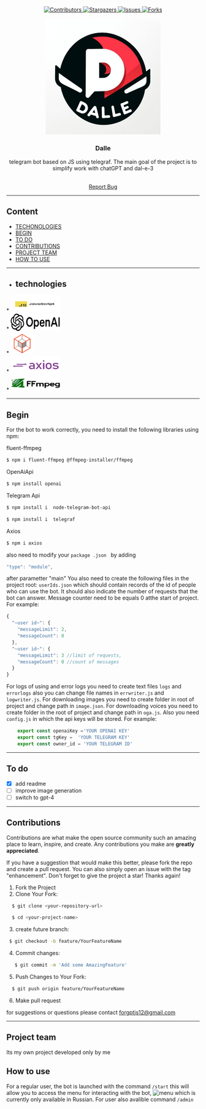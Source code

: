  <a name="readme-top"></a>
  ----
 

<div align="center">
  <a href=" https://github.com/nothing126/openaihub/graphs/contributors">
    <img src="https://img.shields.io/github/contributors/nothing126/openaihub.svg?style=for-the-badge" alt="Contributors">
  </a>
  <a href="https://github.com/nothing126/openaihub/stargazers">
    <img src="https://img.shields.io/github/stars/nothing126/openaihub.svg?style=for-the-badge" alt="Stargazers">
  </a>
  <a href="https://github.com/nothing126/openaihub/issues">
    <img src="https://img.shields.io/github/issues/nothing126/openaihub.svg?style=for-the-badge" alt="Issues">
  </a>
  <a href="https://github.com/nothing126/openaihub/network/members">
    <img src="https://img.shields.io/github/forks/nothing126/openaihub.svg?style=for-the-badge" alt="Forks">
  </a>
</div>

 <!-- PROJECT LOGO -->
<br />
<div align="center">
  <a href="https://github.com/nothing126/openaihub/blob/master/img/dalle.jpg">
    <img src="https://github.com/nothing126/openaihub/blob/master/img/dalle.jpg" alt="Logo" width="300" height="300">
  </a>

  <h3 align="center">Dalle</h3>
  telegram bot based on JS using telegraf. The main goal of the project is to simplify work with chatGPT and dal-e-3 
  <p align="center">
    <br />
    <a href="https://t.me/Nonthing1571">Report Bug</a>
   
  </p>
</div>

 ----

## Content
- [TECHONOLOGIES](#technologies)
- [BEGIN](#Begin)
- [TO DO](#to-do)
- [CONTRIBUTIONS](#contributions)
- [PROJECT TEAM](#project-team )
- [HOW TO USE](#)

 ----

- ## technologies
  
 <div align="flex-start">
* <a href="https://github.com/nodejs">
    <img src="https://github.com/nothing126/openaihub/blob/master/img/js.jpg" alt="axios bage" width="130" height="45">
  </a>
  
  <div align="flex-start">
* <a href="https://github.com/openai/openai-node">
    <img src="https://github.com/nothing126/openaihub/blob/master/img/openai.png" alt="axios bage" width="130" height="45">
  </a>
  
  <div align="flex-start">
* <a href="https://github.com/telegraf/telegraf">
    <img src="https://github.com/nothing126/openaihub/blob/master/img/telegraf1.png" alt="axios bage" width="60" height="60">
  </a>
  
  <div align="flex-start">
* <a href="https://github.com/axios/axios">
    <img src="https://github.com/nothing126/openaihub/blob/master/img/axios.png" alt="axios bage" width="130" height="45">
  </a>
  
  <div align="flex-start">
* <a href="https://github.com/fluent-ffmpeg/node-fluent-ffmpeg">
    <img src="https://github.com/nothing126/openaihub/blob/master/img/ffmpeg.jpg" alt="axios bage" width="130" height="45">
  </a>
   
   ----
   
 ## Begin
 For the bot to work correctly, you need to install the following libraries using npm:
 
 fluent-ffmpeg
 ```sh
 $ npm i fluent-ffmpeg @ffmpeg-installer/ffmpeg
```

OpenAiApi 
```sh
$ npm install openai
```

Telegram Api
```sh
$ npm install i  node-telegram-bot-api
```
```sh
$ npm install i  telegraf
 ```

Axios
```sh
$ npm i axios
```
also need to modify your ```package .json ``` by adding
```javascript
"type": "module",
```
after parametter "main"
You also need to create the following files in the project root:
```userIds.json```
which should contain records of the id of people who can use the bot. It should also indicate the number of requests that the bot can answer. Message counter need to be equals 0 atthe start of project. For example:
```javascript
{
  "~user id~": {
    "messageLimit": 2,
    "messageCount": 0
  },
  "~user id~": {
    "messageLimit": 3 //limit of requests,
    "messageCount": 0 //count of messages
  }
}
```
For logs of using and error logs you need to create text files ```logs``` and ```errorlogs``` also you can change file names in ```errwriter.js``` and ```logwriter.js```.
For downloading images you need to create folder in root of project and change path in ```image.json```.
For downloading voices you need to create folder in the root of project and change path in ```oga.js```.
Also you need ```config.js```  in which the api keys will be stored. For example:
```javascript
    export const openaiKey ='YOUR OPENAI KEY'
    export const tgKey =  'YOUR TELEGRAM KEY'
    export const owner_id = 'YOUR TELEGRAM ID'

```
 ----
## To do
- [x] add readme
- [ ] improve image generation
- [ ] switch to gpt-4

 ----
## Contributions      
Contributions are what make the open source community such an amazing place to learn, inspire, and create. Any contributions you make are **greatly appreciated**.

If you have a suggestion that would make this better, please fork the repo and create a pull request. You can also simply open an issue with the tag "enhancement".
Don't forget to give the project a star! Thanks again!

1. Fork the Project
2. Clone Your Fork:
 ```sh
   $ git clone <your-repository-url>
 ```
 ```sh
   $ cd <your-project-name>
 ```
3. create future branch:
  ```sh
   $ git checkout -b feature/YourFeatureName
  ```
4. Commit changes:
 ```sh
    $ git commit -m 'Add some AmazingFeature'
  ```
5. Push Changes to Your Fork:
 ```sh
   $ git push origin feature/YourFeatureName
  ```
6.   Make pull request

   
for suggestions or questions please contact forgptjs12@gmail.com

 ----
## Project team
Its my own project developed only by me

## How to use
For a regular user, the bot is launched with the command ```/start``` this will allow you to access the menu for interacting with the bot, 
![menu](путь_к_изображению)
which is currently only available in Russian. For user also avalible command ```/admin``` 

[contributors-shield]:https://img.shields.io/github/contributors/nothing126/openaihub.svg?style=for-the-badge
[contributors-url]: https://github.com/nothing126/openaihub/graphs/contributors
[forks-shield]: https://img.shields.io/github/forks/nothing126/openaihub.svg?style=for-the-badge
[forks-url]:https://github.com/nothing126/openaihub/network/members
[stars-shield]: https://img.shields.io/github/stars/nothing126/openaihub.svg?style=for-the-badge
[stars-url]:https://github.com/nothing126/openaihub/stargazers
[issues-shield]:https://img.shields.io/github/issues/nothing126/openaihub.svg?style=for-the-badge
[issues-url]:https://github.com/nothing126/openaihub/issues
